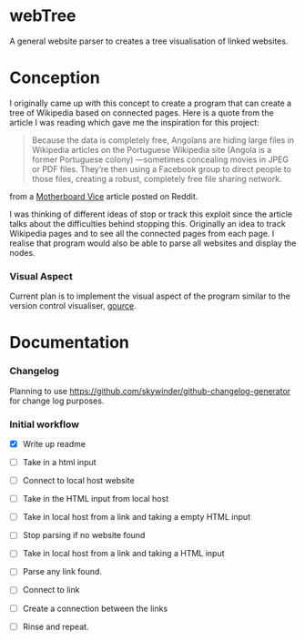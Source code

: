 # webTree
A general website parser to creates a tree visualisation of linked websites.

# Conception
I originally came up with this concept to create a program that can create a tree of Wikipedia based on connected pages. Here is a quote from the article I was reading which gave me the inspiration for this project:
> Because the data is completely free, Angolans are hiding large files in Wikipedia articles on the Portuguese Wikipedia site (Angola is a former Portuguese colony)
—sometimes concealing movies in JPEG or PDF files. They’re then using a Facebook group to direct people to those files, creating a robust, completely free file 
sharing network. 

from a [Motherboard Vice](http://motherboard.vice.com/read/wikipedia-zero-facebook-free-basics-angola-pirates-zero-rating) article posted on Reddit. 

I was thinking of different ideas of stop or track this exploit since the article talks about the difficulties behind stopping this. Originally an idea to track Wikipedia pages and to see all the connected pages from each page. I realise that program would also be able to parse all websites and display the nodes.

### Visual Aspect
Current plan is to implement the visual aspect of the program similar to the version control visualiser, [gource](http://gource.io/).
# Documentation 
### Changelog
Planning to use https://github.com/skywinder/github-changelog-generator for change log purposes.
### Initial workflow
- [x] Write up readme
- [ ] Take in a html input
- [ ] Connect to local host website
- [ ] Take in the HTML input from local host
- [ ] Take in local host from a link and taking a empty HTML input
- [ ] Stop parsing if no website found 
- [ ] Take in local host from a link and taking a HTML input
- [ ] Parse any link found.
- [ ] Connect to link
- [ ] Create a connection between the links
- [ ] Rinse and repeat.


